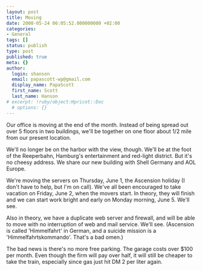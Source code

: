 ```yaml
---
layout: post
title: Moving
date: 2000-05-24 06:05:52.000000000 +02:00
categories:
- General
tags: []
status: publish
type: post
published: true
meta: {}
author:
  login: shanson
  email: papascott-wp@gmail.com
  display_name: PapaScott
  first_name: Scott
  last_name: Hanson
# excerpt: !ruby/object:Hpricot::Doc
  # options: {}
---
```

<p>Our office is moving at the end of the month. Instead of being spread out over 5 floors in two buildings, we'll be together on one floor about 1/2 mile from our present location.</p>
<p>We'll no longer be on the harbor with the view, though. We'll be at the foot of the Reeperbahn, Hamburg's entertainment and red-light district. But it's no cheesy address. We share our new building with Shell Germany and AOL Europe.</p>
<p>We're moving the servers on Thursday, June 1, the Ascension holiday (I don't have to help, but I'm on call). We've all been encouraged to take vacation on Friday, June 2, when the movers start. In theory, they will finish and we can start work bright and early on Monday morning, June 5. We'll see.</p>
<p>Also in theory, we have a duplicate web server and firewall, and will be able to move with no interruption of web and mail service. We'll see. (Ascension is called 'Himmelfahrt' in German, and a suicide mission is a 'Himmelfahrtskommando'. That's a bad omen.)</p>
<p>The bad news is there's no more free parking. The garage costs over $100 per month. Even though the firm will pay over half, it will still be cheaper to take the train, especially since gas just hit DM 2 per liter again.</p>

